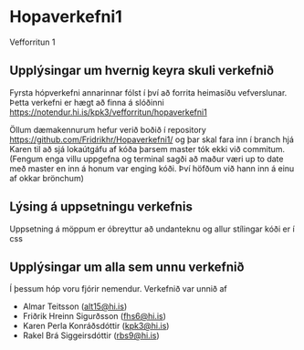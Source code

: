 # Hopaverkefni1
Vefforritun 1

## Upplýsingar um hvernig keyra skuli verkefnið

Fyrsta hópverkefni annarinnar fólst í því að forrita heimasíðu vefverslunar. Þetta verkefni er hægt að finna á slóðinni https://notendur.hi.is/kpk3/vefforritun/hopaverkefni1


Öllum dæmakennurum hefur verið boðið í repository https://github.com/Fridrikhr/Hopaverkefni1/
 og þar skal fara inn í branch hjá Karen til að sjá lokaútgáfu af kóða þarsem master tók ekki við commitum.
(Fengum enga villu uppgefna og terminal sagði að maður væri up to date með master en inn á honum var enging kóði. Því höfðum við hann inn á einu af okkar brönchum)

## Lýsing á uppsetningu verkefnis 

Uppsetning á möppum er óbreyttur að undanteknu og allur stílingar kóði er í css

## Upplýsingar um alla sem unnu verkefnið

Í þessum hóp voru fjórir nemendur. Verkefnið var unnið af 

- Almar Teitsson (alt15@hi.is)
- Friðrik Hreinn Sigurðsson (fhs6@hi.is)
- Karen Perla Konráðsdóttir (kpk3@hi.is)
- Rakel Brá Siggeirsdóttir (rbs9@hi.is)